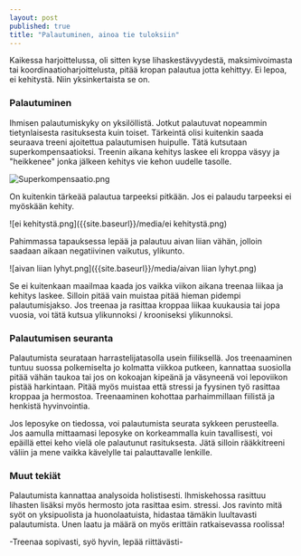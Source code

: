 ```yaml
---
layout: post
published: true
title: "Palautuminen, ainoa tie tuloksiin"
---
```


Kaikessa harjoittelussa, oli sitten kyse lihaskestävyydestä, maksimivoimasta tai koordinaatioharjoittelusta, pitää kropan palautua jotta kehittyy. Ei lepoa, ei kehitystä. Niin yksinkertaista se on. 

### Palautuminen

Ihmisen palautumiskyky on yksilöllistä. Jotkut palautuvat nopeammin tietynlaisesta rasituksesta kuin toiset. Tärkeintä olisi kuitenkin saada seuraava treeni ajoitettua palautumisen huipulle. Tätä kutsutaan superkompensaatioksi. Treenin aikana kehitys laskee eli kroppa väsyy ja "heikkenee" jonka jälkeen kehitys vie kehon uudelle tasolle.

![Superkompensaatio.png]({{site.baseurl}}/media/Superkompensaatio.png)

On kuitenkin tärkeää palautua tarpeeksi pitkään. Jos ei palaudu tarpeeksi ei myöskään kehity. 

![ei kehitystä.png]({{site.baseurl}}/media/ei kehitystä.png)

Pahimmassa tapauksessa lepää ja palautuu aivan liian vähän, jolloin saadaan aikaan negatiivinen vaikutus, ylikunto. 

![aivan liian lyhyt.png]({{site.baseurl}}/media/aivan liian lyhyt.png)

Se ei kuitenkaan maailmaa kaada jos vaikka viikon aikana treenaa liikaa ja kehitys laskee. Silloin pitää vain muistaa pitää hieman pidempi palautumisjakso. Jos treenaa ja rasittaa kroppaa liikaa kuukausia tai jopa vuosia, voi tätä kutsua ylikunnoksi / krooniseksi ylikunnoksi. 

### Palautumisen seuranta

Palautumista seurataan harrastelijatasolla usein fiiliksellä. Jos treenaaminen tuntuu suossa polkemiselta jo kolmatta viikkoa putkeen, kannattaa suosiolla pitää vähän taukoa tai jos on kokoajan kipeänä ja väsyneenä voi lepoviikon pistää harkintaan. Pitää myös muistaa että stressi ja fyysinen työ rasittaa kroppaa ja hermostoa. Treenaaminen kohottaa parhaimmillaan fiilistä ja henkistä hyvinvointia.

Jos leposyke on tiedossa, voi palautumista seurata sykkeen perusteella. Jos aamulla mittaamasi leposyke on korkeammalla kuin tavallisesti, voi epäillä ettei keho vielä ole palautunut rasituksesta. Jätä silloin rääkkitreeni väliin ja mene vaikka kävelylle tai palauttavalle lenkille. 

### Muut tekiät

Palautumista kannattaa analysoida holistisesti. Ihmiskehossa rasittuu lihasten lisäksi myös hermosto jota rasittaa esim. stressi. Jos ravinto mitä syöt on yksipuolista ja huonolaatuista, hidastaa tämäkin luultavasti palautumista. Unen laatu ja määrä on myös erittäin ratkaisevassa roolissa! 


-Treenaa sopivasti, syö hyvin, lepää riittävästi-

